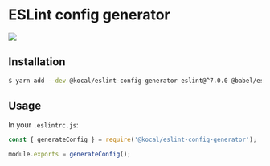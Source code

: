 # ESLint config generator

[![](https://img.shields.io/npm/v/@kocal/eslint-config-generator)](https://npmjs.org/package/@kocal/eslint-config-generator)

## Installation

```bash
$ yarn add --dev @kocal/eslint-config-generator eslint@^7.0.0 @babel/eslint-parser@^7.0.0 prettier@^2.0.0
```

## Usage

In your `.eslintrc.js`:

```js
const { generateConfig } = require('@kocal/eslint-config-generator');

module.exports = generateConfig();
```
